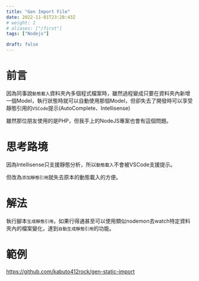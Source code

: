 ```yaml
---
title: "Gen Import File"
date: 2022-11-01T23:28:43Z
# weight: 1
# aliases: ["/first"]
tags: ["Nodejs"]

draft: false
---
```


# 前言
因為同事說`動態載入`資料夾內多個程式檔案時，雖然過程變成只要在資料夾內新增一個Model，執行狀態時就可以自動使用那個Model，但卻失去了開發時可以享受靜態引用的`VSCode`提示(AutoComplete、Intellisense)

雖然那位朋友使用的是PHP，但我手上的NodeJS專案也會有這個問題。

# 思考路境
因為Intellisense只支援靜態分析，所以`動態載入`不會被VSCode支援提示。

但改為`添加靜態引用`就失去原本的動態載入的方便。

# 解法
執行腳本`生成靜態引用`，如果行得通甚至可以使用類似nodemon去watch特定資料夾內的檔案變化，達到`自動生成靜態引用`的功能。

# 範例
https://github.com/kabuto412rock/gen-static-import







